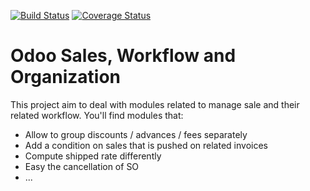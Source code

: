 [![Build Status](https://travis-ci.org/OCA/sale-workflow.svg?branch=6.1)](https://travis-ci.org/OCA/sale-workflow)
[![Coverage Status](https://coveralls.io/repos/OCA/sale-workflow/badge.png?branch=6.1)](https://coveralls.io/r/OCA/sale-workflow?branch=6.1)

Odoo Sales, Workflow and Organization
======================================

This project aim to deal with modules related to manage sale and their related workflow. You'll find modules that:

 - Allow to group discounts / advances / fees separately
 - Add a condition on sales that is pushed on related invoices
 - Compute shipped rate differently
 - Easy the cancellation of SO
 - ...


